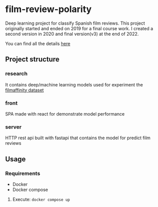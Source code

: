 # film-review-polarity

Deep learning project for classify Spanish film reviews.
This project originally started and ended on 2019 for a final course work. I created a second version in 2020 and final version(v3) at the end of 2022.

You can find all the details [here](https://elmarsan.github.io/website/pages/film-review-polarity.html)

## Project structure

### research

It contains deep/machine learning models used for experiment the [filmaffinity dataset](https://drive.google.com/file/d/1yaNh6jRX_hPkS-30AHbFhgy8ffxA70v3/view?usp=share_link)

### front

SPA made with react for demonstrate model performance

### server

HTTP rest api built with fastapi that contains the model for predict film reviews


## Usage

### Requirements

- Docker
- Docker compose

1. Execute: `docker compose up`